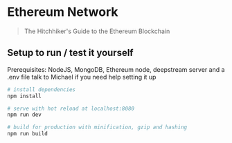 
# Ethereum Network

> The Hitchhiker's Guide to the Ethereum Blockchain

## Setup to run / test it yourself

Prerequisites: NodeJS, MongoDB, Ethereum node, deepstream server and a .env file
talk to Michael if you need help setting it up

``` bash
# install dependencies
npm install

# serve with hot reload at localhost:8080
npm run dev

# build for production with minification, gzip and hashing
npm run build
```
